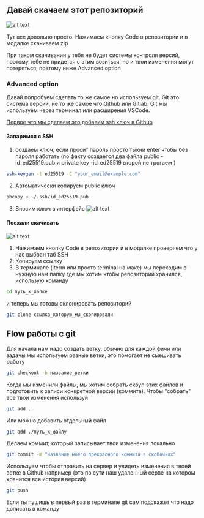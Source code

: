 ## Давай скачаем этот репозиторий

![alt text](image-1.png)

Тут все довольно просто. Нажимаем кнопку Code в репозитории и в модалке скачиваем zip

При таком скачивании у тебя не будет системы контроля версий, поэтому тебе не придется с этим возиться, но и твои изменения могут потеряться, поэтому ниже Advanced option

### Advanced option

Давай попробуем сделать то же самое но используем git. Git это система версий, не то же самое что Github или Gitlab. Git мы используем через терминал или расширения VSCode.

[Первое что мы сделаем это добавим ssh ключ в Github](https://docs.github.com/ru/authentication/connecting-to-github-with-ssh/generating-a-new-ssh-key-and-adding-it-to-the-ssh-agent)

#### Запаримся с SSH

1. создаем ключ, если просит пароль просто тыкни enter чтобы без пароля работать (по факту создается два файла public - id_ed25519.pub и private key -id_ed25519 второй не трогаем )

```sh
ssh-keygen -t ed25519 -C "your_email@example.com"
```

2. Автоматически копируем public ключ

```sh
pbcopy < ~/.ssh/id_ed25519.pub
```

3. Вносим ключ в интерфейс
   ![alt text](image-2.png)

#### Поехали скачивать

![alt text](image.png)

1. Нажимаем кнопку Code в репозитории и в модалке проверяем что у нас выбран таб SSH
2. Копируем ссылку
3. В терминале (iterm или просто terminal на маке) мы переходим в нужную нам папку где мы хотим чтобы репозиторий хранился, использую команду

```sh
cd путь_к_папке
```

и теперь мы готовы склонировать репозиторий

```sh
git clone ссылка_которую_мы_скопировали
```

## Flow работы с git

Для начала нам надо создать ветку, обычно для каждой фичи или задачы мы используем разные ветки, это помогает не смешивать работу

```sh
git checkout -b название_ветки
```

Когда мы изменили файлы, мы хотим собрать скоуп этих файлов и подготовить к записи конкретной версии (коммита). Чтобы "собрать" все твои изменения используй

```sh
git add .
```

Или можно добавить отдельный файл

```sh
git add ./путь_к_файлу
```

Делаем коммит, который записывает твои изменения локально

```sh
git commit -m "название моего прекрасного коммита в скобочках"
```

Используем чтобы отправить на сервер и увидеть изменения в твоей ветке в Github например (это по сути наш удаленный серве на котором хранится вся история версий)

```sh
git push
```

Если ты пушишь в первый раз в терминале git сам подскажет что надо дописать в команду

